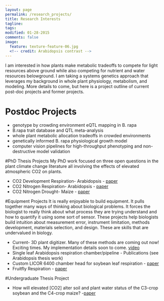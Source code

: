```yaml
---
layout: page
permalink: /research_projects/
title: Research Interests
tagline: 
tags: 
modified: 01-28-2015
comments: false
image:
  feature: texture-feature-06.jpg
  <!-- credit: Arabidopsis contrast -->
---
```

 I am interested in how plants make metabolic tradeoffs to compete for light resources above ground while also competing for nutrient and water resources belowground. I am taking a systems genetics approach that leverages my background in whole plant physiology, metabolism, and modeling. More details to come, but here is a project outline of current post-doc projects and former projects.

# Postdoc Projects
* genotype by crowding environment eQTL mapping in B. rapa
* B.rapa trait database and QTL meta-analysis
* whole plant metabolic allocation tradeoffs in crowded environments
* genetically informed B. rapa physiological growth model
* computer vision pipelines for high-throughput phenotyping and non-destructive model validation

#PhD Thesis Projects
My PhD work focused on three open questions in the plant climate change literature all involving the effects of elevated atmospheric CO2 on plants. 

* CO2 Development Respiration- Arabidopsis - [paper](/pdfs/Markelz_etal_2014b.pdf)
* CO2 Nitrogen Respiration- Arabidopsis - [paper](/pdfs/Markelz_etal_2014a.pdf)
* CO2 Nitrogen Drought- Maize - [paper](/pdfs/Markelz_etal_2011.pdf)


#Equipment Projects
It is really enjoyable to build equipment. It pulls together many ways of thinking about biological problems. It forces the biologist to really think about what process they are trying understand and how to quantify it using some sort of sensor. These projects help biologists build intuition about measurement error, instrument limitation, methods development, materials selection, and design. These are skills that are undervalued in biology. 

* Current- 3D plant digitizer. Many of these methods are coming out now! Exciting times. My implementation details soon to come. [video](https://vimeo.com/108757972)
* Single leaf Arabidopsis respiration chamber/pipeline - Publications (see Arabidopsis thesis work)
* Custom LICOR 6400 chamber head for soybean leaf respiration - [paper](/pdfs/Gillespie_etal_2012.pdf)
* Fruitfly Respiration - [paper](/pdfs/Walters_etal_2012.pdf)

#Undergraduate Thesis Project
* How will elevated [CO2] alter soil and plant water status of the C3-crop soybean and the C4-crop maize? -[paper](/pdfs/Hussain_etal_2013.pdf)

